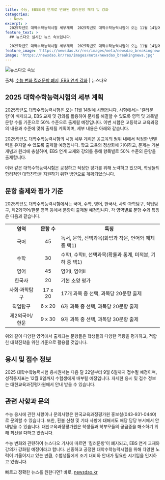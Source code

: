 ```yaml
---
title: 수능, EBS와의 연계로 변화된 킬러문항 폐지 및 강화
categories:
  - News
excerpt: >
  2025학년도 대학수학능력시험 세부계획  2025학년도 대학수학능력시험이 오는 11월 14일에 시행됩니다. …
feature_text: >
  ## 뉴스다오 실시간 뉴스 속보입니다.

  2025학년도 대학수학능력시험 세부계획  2025학년도 대학수학능력시험이 오는 11월 14일에 시행됩니다. …
feature_image: 'https://newsdao.kr/res/images/meta/newsdao_breakingnews.jpg'
image: 'https://newsdao.kr/res/images/meta/newsdao_breakingnews.jpg'
---
```


![뉴스다오 속보](https://newsdao.kr/res/images/meta/newsdao_breakingnews.jpg)

<p>출처: <a href="https://newsdao.kr/4539" rel="dofollow">수능 변화 킬러문항 폐지, EBS 연계 강화</a> | 뉴스다오</p>

<h2 data-ke-size="size26">2025 대학수학능력시험의 세부 계획</h2>
2025학년도 대학수학능력시험은 오는 11월 14일에 시행됩니다. 시험에서는 '킬러문항'이 배제되고, EBS 교재 및 강의를 활용하여 문제를 해결할 수 있도록 영역 및 과목별 문항 수를 기준으로 50% 수준으로 출제될 예정입니다. 이번 시험은 고등학교 교육과정의 내용과 수준에 맞춰 출제될 계획이며, 세부 내용은 아래와 같습니다.

<p data-ke-size="size16">2025학년도 대학수학능력시험의 시행 세부 계획은 공교육의 범위 내에서 적정한 변별력을 유지할 수 있도록 출제할 예정입니다. 학교 교육의 정상화에 기여하고, 문제는 기본 개념과 원리에 충실하며, EBS 연계 교재와 강의를 통해 항목별로 50% 수준의 문항을 출제합니다.</p>

이와 같은 대학수학능력시험은 공정하고 적정한 평가를 위해 노력하고 있으며, 학생들의 합리적인 대학진학을 지원하기 위한 방안으로 계획되었습니다.

<h2 data-ke-size="size26">문항 출제와 평가 기준</h2>
2025학년도 대학수학능력시험에서는 국어, 수학, 영어, 한국사, 사회·과학탐구, 직업탐구, 제2외국어/한문 영역 등에서 문항이 출제될 예정입니다. 각 영역별로 문항 수와 특징은 다음과 같습니다.

<table>
  <tr>
    <td style="text-align: center; height: 17px;"><b>영역</b></td>
    <td style="text-align: center; height: 17px;"><b>문항 수</b></td>
    <td style="text-align: center; height: 17px;"><b>특징</b></td>
  </tr>
  <tr>
    <td style="text-align: center; height: 17px;">국어</td>
    <td style="text-align: center; height: 17px;">45</td>
    <td>독서, 문학, 선택과목(화법과 작문, 언어와 매체 중 택1)</td>
  </tr>
  <tr>
    <td style="text-align: center; height: 17px;">수학</td>
    <td style="text-align: center; height: 17px;">30</td>
    <td>수학Ⅰ, 수학Ⅱ, 선택과목(확률과 통계, 미적분, 기하 중 택1)</td>
  </tr>
  <tr>
    <td style="text-align: center; height: 17px;">영어</td>
    <td style="text-align: center; height: 17px;">45</td>
    <td>영어Ⅰ, 영어Ⅱ</td>
  </tr>
  <tr>
    <td style="text-align: center; height: 17px;">한국사</td>
    <td style="text-align: center; height: 17px;">20</td>
    <td>기본 소양 평가</td>
  </tr>
  <tr>
    <td style="text-align: center; height: 17px;">사회·과학탐구</td>
    <td style="text-align: center; height: 17px;">17 x 20</td>
    <td>17개 과목 중 선택, 과목당 20문항 출제</td>
  </tr>
  <tr>
    <td style="text-align: center; height: 17px;">직업탐구</td>
    <td style="text-align: center; height: 17px;">6 x 20</td>
    <td>6개 과목 중 선택, 과목당 20문항 출제</td>
  </tr>
  <tr>
    <td style="text-align: center; height: 17px;">제2외국어/한문</td>
    <td style="text-align: center; height: 17px;">9 x 30</td>
    <td>9개 과목 중 선택, 과목당 30문항 출제</td>
  </tr>
</table>

위와 같이 다양한 영역에서 출제되는 문항들은 학생들의 다양한 역량을 평가하고, 적합한 대학진학을 위한 기준으로 활용될 것입니다.

<h2 data-ke-size="size26">응시 및 접수 정보</h2>
2025 대학수학능력시험 응시원서는 다음 달 22일부터 9월 6일까지 접수될 예정이며, 성적통지표는 12월 6일까지 수험생에게 배부될 예정입니다. 자세한 응시 및 접수 정보는 대한교육과정평가원에서 안내 받을 수 있습니다.

<h2 data-ke-size="size26">관련 사항과 문의</h2>
수능 응시에 관한 사항이나 문의사항은 한국교육과정평가원 홍보실(043-931-0440)로 문의할 수 있습니다. 또한, 환불 신청 및 기타 사항에 대해서도 해당 담당 부서에서 안내받을 수 있습니다. 대한교육과정평가원은 학생들과 학부모들의 궁금증을 해소하기 위해 최선을 다하고 있습니다.

수능 변화와 관련하여 뉴스다오 기사에 따르면 '킬러문항'이 폐지되고, EBS 연계 교재와 강의가 강화될 예정이라고 합니다. 신중하고 공정한 대학수학능력시험을 위해 다양한 노력이 기울어지고 있는 만큼, 수험생들에게 조기 대비와 안내가 필요한 시기임을 인지하고 있습니다. 

빠르고 정확한 뉴스를 원한다면? 바로, <a href="https://newsdao.kr" rel="dofollow">newsdao.kr</a>


